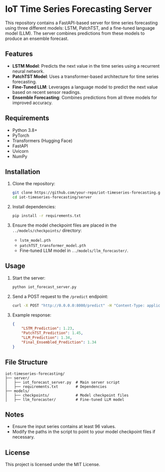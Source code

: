 # IoT Time Series Forecasting Server

This repository contains a FastAPI-based server for time series forecasting using three different models: LSTM, PatchTST, and a fine-tuned language model (LLM). The server combines predictions from these models to produce an ensemble forecast.

## Features
- **LSTM Model**: Predicts the next value in the time series using a recurrent neural network.
- **PatchTST Model**: Uses a transformer-based architecture for time series forecasting.
- **Fine-Tuned LLM**: Leverages a language model to predict the next value based on recent sensor readings.
- **Ensemble Forecasting**: Combines predictions from all three models for improved accuracy.

## Requirements
- Python 3.8+
- PyTorch
- Transformers (Hugging Face)
- FastAPI
- Uvicorn
- NumPy

## Installation
1. Clone the repository:
   ```bash
   git clone https://github.com/your-repo/iot-timeseries-forecasting.git
   cd iot-timeseries-forecasting/server
   ```

2. Install dependencies:
   ```bash
   pip install -r requirements.txt
   ```

3. Ensure the model checkpoint files are placed in the `../models/checkpoints/` directory:
   - `lstm_model.pth`
   - `patchTST_transformer_model.pth`
   - Fine-tuned LLM model in `../models/llm_forecaster/`.

## Usage
1. Start the server:
   ```bash
   python iot_forecast_server.py
   ```

2. Send a POST request to the `/predict` endpoint:
   ```bash
   curl -X POST "http://0.0.0.0:8000/predict" -H "Content-Type: application/json" -d '{"sensor_values": [1.0, 2.0, ..., 96.0]}'
   ```

3. Example response:
   ```json
   {
       "LSTM_Prediction": 1.23,
       "PatchTST_Prediction": 1.45,
       "LLM_Prediction": 1.34,
       "Final_Ensembled_Prediction": 1.34
   }
   ```

## File Structure
```
iot-timeseries-forecasting/
├── server/
│   ├── iot_forecast_server.py  # Main server script
│   ├── requirements.txt        # Dependencies
├── models/
│   ├── checkpoints/            # Model checkpoint files
│   ├── llm_forecaster/         # Fine-tuned LLM model
```

## Notes
- Ensure the input series contains at least 96 values.
- Modify the paths in the script to point to your model checkpoint files if necessary.

## License
This project is licensed under the MIT License.
